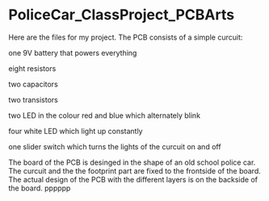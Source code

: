 # PoliceCar_ClassProject_PCBArts

Here are the files for my project.
The PCB consists of a simple curcuit: 

one 9V battery that powers everything

eight resistors
                                     
two capacitors
                                      
two transistors
                                      
two LED in the colour red and blue which alternately blink
                                       
four white LED which light up constantly

one slider switch which turns the lights of the curcuit on and off

The board of the PCB is desinged in the shape of an old school police car. The curcuit and the the footprint part are fixed to the frontside of the board. 
The actual design of the PCB with the different layers is on the backside of the board. 
pppppp
